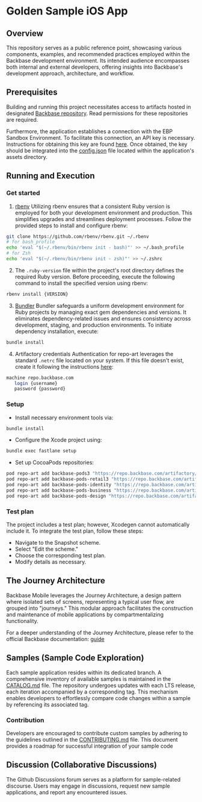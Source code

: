 # Golden Sample iOS App

## Overview
This repository serves as a public reference point, showcasing various components, examples, and recommended practices employed within the Backbase development environment. Its intended audience encompasses both internal and external developers, offering insights into Backbase's development approach, architecture, and workflow.

## Prerequisites
Building and running this project necessitates access to artifacts hosted in designated [Backbase repository](https://repo.backbase.com). Read permissions for these repositories are required.

Furthermore, the application establishes a connection with the EBP Sandbox Environment. To facilitate this connection, an API key is necessary. Instructions for obtaining this key are found [here]( https://backbase.io/developers/documentation/api-sandbox/#_api_key). Once obtained, the key should be integrated into the [config.json](./app/assets/backbase/config.json) file located within the application's assets directory.

## Running and Execution

### Get started
1. [rbenv](https://github.com/rbenv/rbenv)
Utilizing rbenv ensures that a consistent Ruby version is employed for both your development environment and production. This simplifies upgrades and streamlines deployment processes. Follow the provided steps to install and configure rbenv:
```bash
git clone https://github.com/rbenv/rbenv.git ~/.rbenv
# for bash_profile
echo 'eval "$(~/.rbenv/bin/rbenv init - bash)"' >> ~/.bash_profile
# for Zsh
echo 'eval "$(~/.rbenv/bin/rbenv init - zsh)"' >> ~/.zshrc
```

2. The `.ruby-version` file within the project's root directory defines the required Ruby version. Before proceeding, execute the following command to install the specified version using rbenv:
```bash
rbenv install {VERSION}
```

3. [Bundler](https://bundler.io/)
Bundler safeguards a uniform development environment for Ruby projects by managing exact gem dependencies and versions. It eliminates dependency-related issues and ensures consistency across development, staging, and production environments. To initiate dependency installation, execute: 
```bash
bundle install
```
4. Artifactory credentials
Authentication for repo-art leverages the standard `.netrc` file located on your system. If this file doesn't exist, create it following the instructions [here](https://backbase.io/developers/documentation/mobile-devkit/getting-started/set-up-ios-development/):
 ```bash
machine repo.backbase.com
    login {username}
    password {password}
``` 

### Setup
- Install necessary environment tools via:
```bash
bundle install
```

- Configure the Xcode project using:
```bash
bundle exec fastlane setup
```
- Set up CocoaPods repositories:
```bash
pod repo-art add backbase-pods3 "https://repo.backbase.com/artifactory/api/pods/ios3" &&
pod repo-art add backbase-pods-retail3 "https://repo.backbase.com/artifactory/api/pods/ios-retail3" &&
pod repo-art add backbase-pods-identity "https://repo.backbase.com/artifactory/api/pods/ios-identity" &&
pod repo-art add backbase-pods-business "https://repo.backbase.com/artifactory/api/pods/ios-business" &&
pod repo-art add backbase-pods-design "https://repo.backbase.com/artifactory/api/pods/design-ios"
```


### Test plan
The project includes a test plan; however, Xcodegen cannot automatically include it. To integrate the test plan, follow these steps:

- Navigate to the Snapshot scheme.
- Select "Edit the scheme."
- Choose the corresponding test plan.
- Modify details as necessary.

## The Journey Architecture
Backbase Mobile leverages the Journey Architecture, a design pattern where isolated sets of screens, representing a typical user flow, are grouped into "journeys." This modular approach facilitates the construction and maintenance of mobile applications by compartmentalizing functionality.

For a deeper understanding of the Journey Architecture, please refer to the official Backbase documentation: [guide](https://backbase.io/developers/documentation/retail-banking-universal/latest/system-wide/architecture/mobile-journey-architecture-understand/)


## Samples (Sample Code Exploration)

Each sample application resides within its dedicated branch. A comprehensive inventory of available samples is maintained in the [CATALOG.md](CATALOG.md) file. The repository undergoes updates with each LTS release, each iteration accompanied by a corresponding tag. This mechanism enables developers to effortlessly compare code changes within a sample by referencing its associated tag.

### Contribution
Developers are encouraged to contribute custom samples by adhering to the guidelines outlined in the [CONTRIBUTING.md](CONTRIBUTING.md) file.  This document provides a roadmap for successful integration of your sample code

## Discussion (Collaborative Discussions)

The Github Discussions forum serves as a platform for sample-related discourse. Users may engage in discussions, request new sample applications, and report any encountered issues.
